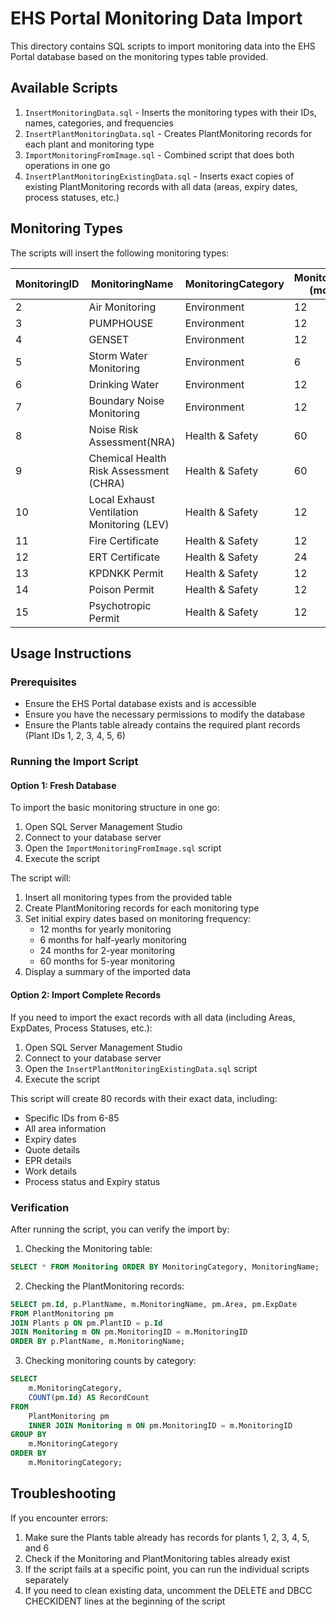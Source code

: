 # EHS Portal Monitoring Data Import

This directory contains SQL scripts to import monitoring data into the EHS Portal database based on the monitoring types table provided.

## Available Scripts

1. `InsertMonitoringData.sql` - Inserts the monitoring types with their IDs, names, categories, and frequencies
2. `InsertPlantMonitoringData.sql` - Creates PlantMonitoring records for each plant and monitoring type
3. `ImportMonitoringFromImage.sql` - Combined script that does both operations in one go
4. `InsertPlantMonitoringExistingData.sql` - Inserts exact copies of existing PlantMonitoring records with all data (areas, expiry dates, process statuses, etc.)

## Monitoring Types

The scripts will insert the following monitoring types:

| MonitoringID | MonitoringName                             | MonitoringCategory | MonitoringFreq (months) |
|--------------|--------------------------------------------|--------------------|-------------------------|
| 2            | Air Monitoring                             | Environment        | 12                      |
| 3            | PUMPHOUSE                                  | Environment        | 12                      |
| 4            | GENSET                                     | Environment        | 12                      |
| 5            | Storm Water Monitoring                     | Environment        | 6                       |
| 6            | Drinking Water                             | Environment        | 12                      |
| 7            | Boundary Noise Monitoring                  | Environment        | 12                      |
| 8            | Noise Risk Assessment(NRA)                 | Health & Safety    | 60                      |
| 9            | Chemical Health Risk Assessment (CHRA)     | Health & Safety    | 60                      |
| 10           | Local Exhaust Ventilation Monitoring (LEV) | Health & Safety    | 12                      |
| 11           | Fire Certificate                           | Health & Safety    | 12                      |
| 12           | ERT Certificate                            | Health & Safety    | 24                      |
| 13           | KPDNKK Permit                              | Health & Safety    | 12                      |
| 14           | Poison Permit                              | Health & Safety    | 12                      |
| 15           | Psychotropic Permit                        | Health & Safety    | 12                      |

## Usage Instructions

### Prerequisites

- Ensure the EHS Portal database exists and is accessible
- Ensure you have the necessary permissions to modify the database
- Ensure the Plants table already contains the required plant records (Plant IDs 1, 2, 3, 4, 5, 6)

### Running the Import Script

#### Option 1: Fresh Database

To import the basic monitoring structure in one go:

1. Open SQL Server Management Studio
2. Connect to your database server
3. Open the `ImportMonitoringFromImage.sql` script
4. Execute the script

The script will:
1. Insert all monitoring types from the provided table
2. Create PlantMonitoring records for each monitoring type
3. Set initial expiry dates based on monitoring frequency:
   - 12 months for yearly monitoring
   - 6 months for half-yearly monitoring
   - 24 months for 2-year monitoring
   - 60 months for 5-year monitoring
4. Display a summary of the imported data

#### Option 2: Import Complete Records

If you need to import the exact records with all data (including Areas, ExpDates, Process Statuses, etc.):

1. Open SQL Server Management Studio
2. Connect to your database server
3. Open the `InsertPlantMonitoringExistingData.sql` script
4. Execute the script

This script will create 80 records with their exact data, including:
- Specific IDs from 6-85
- All area information
- Expiry dates
- Quote details
- EPR details
- Work details
- Process status and Expiry status

### Verification

After running the script, you can verify the import by:

1. Checking the Monitoring table:
```sql
SELECT * FROM Monitoring ORDER BY MonitoringCategory, MonitoringName;
```

2. Checking the PlantMonitoring records:
```sql
SELECT pm.Id, p.PlantName, m.MonitoringName, pm.Area, pm.ExpDate
FROM PlantMonitoring pm
JOIN Plants p ON pm.PlantID = p.Id
JOIN Monitoring m ON pm.MonitoringID = m.MonitoringID
ORDER BY p.PlantName, m.MonitoringName;
```

3. Checking monitoring counts by category:
```sql
SELECT 
    m.MonitoringCategory,
    COUNT(pm.Id) AS RecordCount
FROM 
    PlantMonitoring pm
    INNER JOIN Monitoring m ON pm.MonitoringID = m.MonitoringID
GROUP BY 
    m.MonitoringCategory
ORDER BY 
    m.MonitoringCategory;
```

## Troubleshooting

If you encounter errors:

1. Make sure the Plants table already has records for plants 1, 2, 3, 4, 5, and 6
2. Check if the Monitoring and PlantMonitoring tables already exist
3. If the script fails at a specific point, you can run the individual scripts separately
4. If you need to clean existing data, uncomment the DELETE and DBCC CHECKIDENT lines at the beginning of the script 